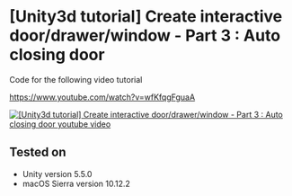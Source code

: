 # [Unity3d tutorial] Create interactive door/drawer/window - Part 3 : Auto closing door

Code for the following video tutorial

https://www.youtube.com/watch?v=wfKfqgFguaA

[![[Unity3d tutorial] Create interactive door/drawer/window - Part 3 : Auto closing door youtube video](https://img.youtube.com/vi/wfKfqgFguaA/0.jpg)](https://www.youtube.com/watch?v=wfKfqgFguaA)

Tested on
---------
* Unity version 5.5.0
* macOS Sierra version 10.12.2
